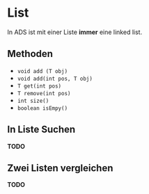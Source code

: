 # List

In ADS ist mit einer Liste **immer** eine linked list.

## Methoden

* `void add (T obj)`
* `void add(int pos, T obj)`
* `T get(int pos)`
* `T remove(int pos)`
* `int size()`
* `boolean isEmpy()`

## In Liste Suchen

**TODO**

## Zwei Listen vergleichen

**TODO**

## 